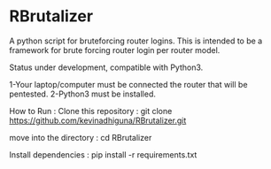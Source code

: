 # RBrutalizer
A python script for bruteforcing router logins.
This is intended to be a framework for brute forcing router login per router model.

Status
under development, compatible with Python3.


1-Your laptop/computer must be connected the router that will be pentested.
2-Python3 must be installed.

How to Run :
Clone this repository :
git clone https://github.com/kevinadhiguna/RBrutalizer.git

move into the directory :
cd RBrutalizer

Install dependencies :
pip install -r requirements.txt


